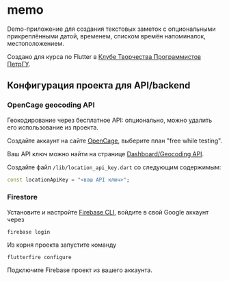 # memo

Demo-приложение для создания текстовых заметок с опциональными прикреплёнными датой, временем, списком времён напоминалок, местоположением.

Создано для курса по Flutter в [Клубе Творчества Программистов ПетрГУ](https://acm.petrsu.ru/site/).

## Конфигурация проекта для API/backend

### OpenCage geocoding API

Геокодирование через бесплатное API: опционально, можно удалить его использование из проекта.

Создайте аккаунт на сайте [OpenCage](https://opencagedata.com), выберите план "free while testing".

Ваш API ключ можно найти на странице [Dashboard/Geocoding API](https://opencagedata.com/dashboard#geocoding).

Создайте файл `/lib/location_api_key.dart` со следующим содержимым:

```dart
const locationApiKey = "<ваш API ключ>";
```

### Firestore

Установите и настройте [Firebase CLI](https://firebase.google.com/docs/cli),
войдите в свой Google аккаунт через

```shell
firebase login
```

Из корня проекта запустите команду

```shell
flutterfire configure
```

Подключите Firebase проект из вашего аккаунта.